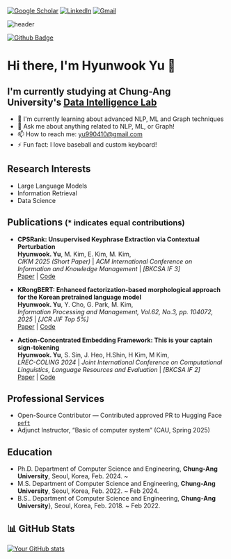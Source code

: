 [![Google Scholar](https://img.shields.io/badge/Google%20Scholar-4285F4?style=for-the-badge&logo=google-scholar&logoColor=white)](https://scholar.google.com/citations?user=2_tULZsAAAAJ&hl=ko) [![LinkedIn](https://img.shields.io/badge/linkedin-%230077B5.svg?style=for-the-badge&logo=linkedin&logoColor=white)](https://kr.linkedin.com/in/hyunwook-yu-20a3b0275) [![Gmail](https://img.shields.io/badge/Gmail-D14836?style=for-the-badge&logo=gmail&logoColor=white)](mailto:yu990410@gmail.com)


![header](https://capsule-render.vercel.app/api?type=shark&color=gradient&height=200&section=Header&text=Hi%20there&fontSize=70&fontAlignY=35)

[![Github Badge](https://img.shields.io/badge/-Splo2t-grey?style=flat&logo=github&logoColor=white&link=https://github.com/Splo2t/)](https://www.github.com/Splo2t/)
# Hi there, I'm Hyunwook Yu 👋

## I'm currently studying at Chung-Ang University's [Data Intelligence Lab](https://sites.google.com/view/dilabcau/home)

- 🌱 I'm currently learning about advanced NLP, ML and Graph techniques
- 💬 Ask me about anything related to NLP, ML, or Graph!
- 📫 How to reach me: [yu990410@gmail.com](mailto:yu990410@gmail.com)
- ⚡ Fun fact: I love baseball and custom keyboard!

## Research Interests
- Large Language Models
- Information Retrieval
- Data Science

## Publications <small>(* indicates equal contributions)</small><br>
- **CPSRank: Unsupervised Keyphrase Extraction via Contextual Perturbation**<br>
  **Hyunwook. Yu**, M. Kim, E. Kim, M. Kim, <br>
  *CIKM 2025 (Short Paper)* | *ACM International Conference on Information and Knowledge Management* | *[BKCSA IF 3]*<br>
  [Paper](https://dilab-cau.synology.me:5001/d/s/14fphNHkMnaUCCJgaRSLQATI4RFNQzUW/8AoHQ6oy1KLO-jU0uj-L42ufAjWliXDc-f7fgXFKdhgw) | [Code](https://github.com/Splo2t/CPSRank)<br>

- **KRongBERT: Enhanced factorization-based morphological approach for the Korean pretrained language model**<br>
  **Hyunwook. Yu**, Y. Cho, G. Park, M. Kim, <br>
  *Information Processing and Management, Vol.62, No.3, pp. 104072, 2025* | *[JCR JIF Top 5%]*<br>
  [Paper](https://www.sciencedirect.com/science/article/pii/S0306457325000147) | [Code](https://github.com/Splo2t/KRongBERT)<br>

- **Action-Concentrated Embedding Framework: This is your captain sign-tokening**<br>
  **Hyunwook. Yu**, S. Sin, J. Heo, H.Shin, H Kim, M Kim, <br>
  *LREC-COLING 2024* | *Joint International Conference on Computational Linguistics, Language Resources and Evaluation* | *[BKCSA IF 2]*<br>
  [Paper](https://aclanthology.org/2024.lrec-main.29/) | [Code](https://github.com/Splo2t/action_concentrated_embedding)<br>
  
## Professional Services
- Open-Source Contributor — Contributed approved PR to Hugging Face [`peft`](https://github.com/huggingface/peft)  <br>
- Adjunct Instructor, “Basic of computer system” (CAU, Spring 2025)<br>

## Education
- Ph.D. Department of Computer Science and Engineering, **Chung-Ang University**, Seoul, Korea, Feb. 2024. ~ <br>
- M.S.  Department of Computer Science and Engineering, **Chung-Ang University**, Seoul, Korea, Feb. 2022. ~ Feb 2024.<br>
- B.S.. Department of Computer Science and Engineering, **Chung-Ang University**}, Seoul, Korea, Feb. 2018. ~ Feb 2022.<br>

## 📊 GitHub Stats

[![Your GitHub stats](https://github-readme-stats.vercel.app/api?username=splo2t)](https://github.com/splo2t)

